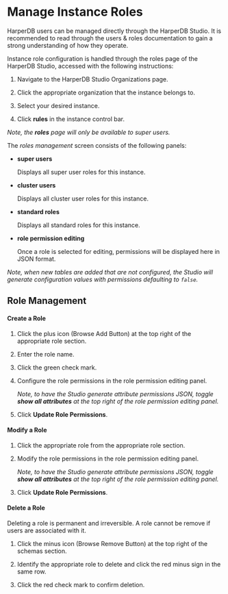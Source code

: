 # Manage Instance Roles

HarperDB users can be managed directly through the HarperDB Studio. It is recommended to read through the users & roles documentation to gain a strong understanding of how they operate.



Instance role configuration is handled through the roles page of the HarperDB Studio, accessed with the following instructions:

1) Navigate to the HarperDB Studio Organizations page.

2) Click the appropriate organization that the instance belongs to.

3) Select your desired instance.

4) Click **rules** in the instance control bar.

*Note, the **roles** page will only be available to super users.*



The *roles management* screen consists of the following panels:

* **super users**

    Displays all super user roles for this instance.
* **cluster users**

    Displays all cluster user roles for this instance.
* **standard roles**

    Displays all standard roles for this instance.
* **role permission editing**

    Once a role is selected for editing, permissions will be displayed here in JSON format.

*Note, when new tables are added that are not configured, the Studio will generate configuration values with permissions defaulting to `false`.*

## Role Management

#### Create a Role

1) Click the plus icon (Browse Add Button) at the top right of the appropriate role section.

2) Enter the role name.

3) Click the green check mark.

4) Configure the role permissions in the role permission editing panel.

    *Note, to have the Studio generate attribute permissions JSON, toggle **show all attributes** at the top right of the role permission editing panel.*

5) Click **Update Role Permissions**.

#### Modify a Role

1) Click the appropriate role from the appropriate role section.

2) Modify the role permissions in the role permission editing panel.

    *Note, to have the Studio generate attribute permissions JSON, toggle **show all attributes** at the top right of the role permission editing panel.*

3) Click **Update Role Permissions**.

#### Delete a Role

Deleting a role is permanent and irreversible. A role cannot be remove if users are associated with it.

1) Click the minus icon (Browse Remove Button) at the top right of the schemas section.

2) Identify the appropriate role to delete and click the red minus sign in the same row.

3) Click the red check mark to confirm deletion.